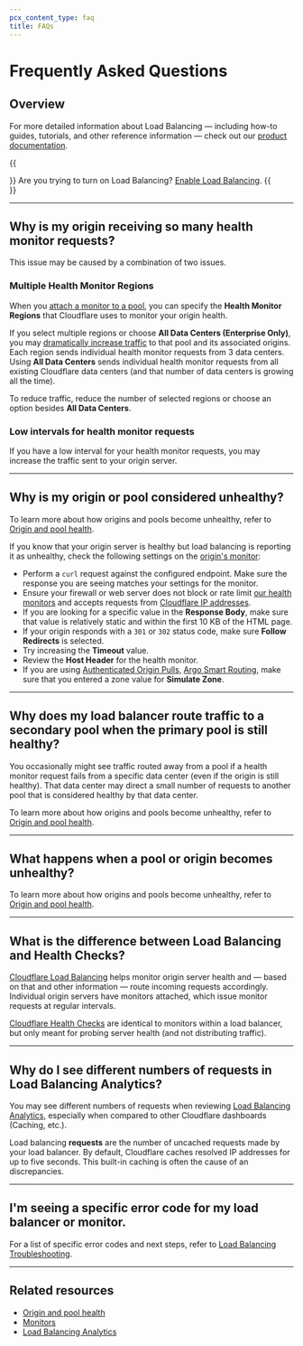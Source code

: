 ```yaml
---
pcx_content_type: faq
title: FAQs
---
```


# Frequently Asked Questions

## Overview

For more detailed information about Load Balancing — including how-to guides, tutorials, and other reference information — check out our [product documentation](/load-balancing/).

{{<Aside type="note">}}
Are you trying to turn on Load Balancing? [Enable Load
Balancing](https://dash.cloudflare.com/?to=/:account/:zone/traffic/load-balancing).
{{</Aside>}}

___

## Why is my origin receiving so many health monitor requests?

This issue may be caused by a combination of two issues.

### Multiple Health Monitor Regions

When you [attach a monitor to a pool](/load-balancing/how-to/create-monitor/#create-a-monitor), you can specify the **Health Monitor Regions** that Cloudflare uses to monitor your origin health.

If you select multiple regions or choose **All Data Centers (Enterprise Only)**, you may [dramatically increase traffic](/load-balancing/understand-basics/health-details#how-an-origin-becomes-unhealthy) to that pool and its associated origins. Each region sends individual health monitor requests from 3 data centers. Using **All Data Centers** sends individual health monitor requests from all existing Cloudflare data centers (and that number of data centers is growing all the time).

To reduce traffic, reduce the number of selected regions or choose an option besides **All Data Centers**.

### Low intervals for health monitor requests

If you have a low interval for your health monitor requests, you may increase the traffic sent to your origin server.

___

## Why is my origin or pool considered unhealthy?

To learn more about how origins and pools become unhealthy, refer to [Origin and pool health](/load-balancing/understand-basics/health-details).

If you know that your origin server is healthy but load balancing is reporting it as unhealthy, check the following settings on the [origin's monitor](/load-balancing/understand-basics/monitors):

-   Perform a `curl` request against the configured endpoint. Make sure the response you are seeing matches your settings for the monitor.
-   Ensure your firewall or web server does not block or rate limit [our health monitors](/fundamentals/reference/cloudflare-site-crawling/#specific-products) and accepts requests from [Cloudflare IP addresses](/fundamentals/get-started/setup/allow-cloudflare-ip-addresses/).
-   If you are looking for a specific value in the **Response Body**, make sure that value is relatively static and within the first 10 KB of the HTML page.
-   If your origin responds with a `301` or `302` status code, make sure **Follow Redirects** is selected.
-   Try increasing the **Timeout** value.
-   Review the **Host Header** for the health monitor.
-   If you are using [Authenticated Origin Pulls](/ssl/origin-configuration/authenticated-origin-pull/), [Argo Smart Routing](/argo-smart-routing/), make sure that you entered a zone value for **Simulate Zone**.

___

## Why does my load balancer route traffic to a secondary pool when the primary pool is still healthy?

You occasionally might see traffic routed away from a pool if a health monitor request fails from a specific data center (even if the origin is still healthy). That data center may direct a small number of requests to another pool that is considered healthy by that data center.

To learn more about how origins and pools become unhealthy, refer to [Origin and pool health](/load-balancing/understand-basics/health-details).

___

## What happens when a pool or origin becomes unhealthy?

To learn more about how origins and pools become unhealthy, refer to [Origin and pool health](/load-balancing/understand-basics/health-details).

___

## What is the difference between Load Balancing and Health Checks?

[Cloudflare Load Balancing](/load-balancing/) helps monitor origin server health and — based on that and other information — route incoming requests accordingly. Individual origin servers have monitors attached, which issue monitor requests at regular intervals.

[Cloudflare Health Checks](/health-checks/) are identical to monitors within a load balancer, but only meant for probing server health (and not distributing traffic).

___

## Why do I see different numbers of requests in Load Balancing Analytics?

You may see different numbers of requests when reviewing [Load Balancing Analytics](/load-balancing/reference/load-balancing-analytics/), especially when compared to other Cloudflare dashboards (Caching, etc.).

Load balancing **requests** are the number of uncached requests made by your load balancer. By default, Cloudflare caches resolved IP addresses for up to five seconds. This built-in caching is often the cause of an discrepancies.

___

## I'm seeing a specific error code for my load balancer or monitor.

For a list of specific error codes and next steps, refer to [Load Balancing Troubleshooting](/load-balancing/troubleshooting).

___

## Related resources

-   [Origin and pool health](/load-balancing/understand-basics/health-details)
-   [Monitors](/load-balancing/understand-basics/monitors)
-   [Load Balancing Analytics](/load-balancing/reference/load-balancing-analytics/)
